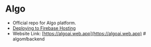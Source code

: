 # Algo

- Official repo for Algo platform.
- [Deploying to Firebase Hosting](https://www.youtube.com/watch?v=Bnd4IO3f2hU)
- Website Link: [https://algoai.web.app](https://algoai.web.app)
#   a l g o _ m l _ b a c k e n d  
 